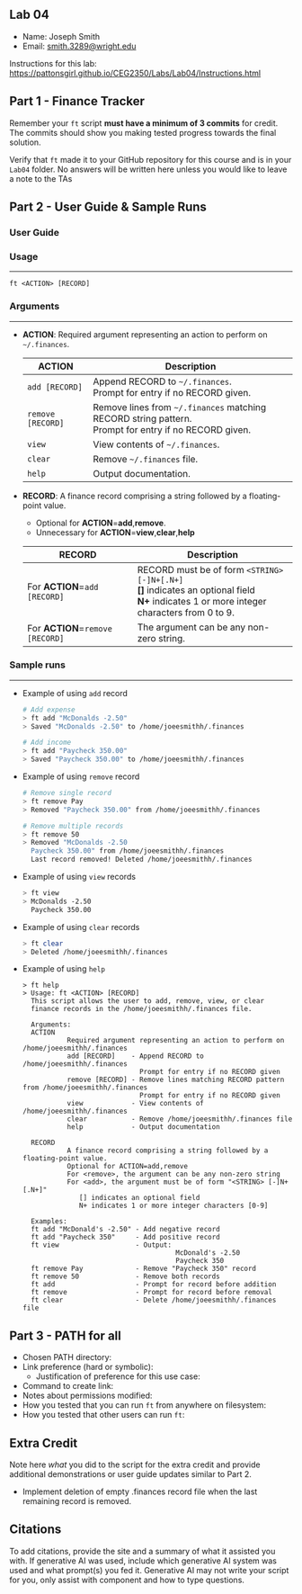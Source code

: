 ## Lab 04

- Name: Joseph Smith
- Email: smith.3289@wright.edu

Instructions for this lab: https://pattonsgirl.github.io/CEG2350/Labs/Lab04/Instructions.html

## Part 1 - Finance Tracker

Remember your `ft` script **must have a minimum of 3 commits** for credit.  The commits should show you making tested progress towards the final solution.

Verify that `ft` made it to your GitHub repository for this course and is in your `Lab04` folder.  No answers will be written here unless you would like to leave a note to the TAs

## Part 2 - User Guide & Sample Runs

### User Guide

### Usage
---
`ft <ACTION> [RECORD]`

### Arguments
---

- **ACTION**: Required argument representing an action to perform on `~/.finances`.

   |ACTION|Description|
   |-----|-----|
   |`add [RECORD]`|Append RECORD to `~/.finances`.<br>Prompt for entry if no RECORD given.|
   |`remove [RECORD]`|Remove lines from `~/.finances` matching RECORD string pattern.<br>Prompt for entry if no RECORD given.|
   |`view`|View contents of `~/.finances`.|
   |`clear`|Remove `~/.finances` file.|
   |`help`|Output documentation.|

- **RECORD**: A finance record comprising a string followed by a floating-point value.
   - Optional for **ACTION**=**add**,**remove**.
   - Unnecessary for **ACTION**=**view**,**clear**,**help**

   |RECORD|Description|
   |-----|-----|
   |For **ACTION**=`add [RECORD]`|RECORD must be of form `<STRING> [-]N+[.N+]`<br>**[]** indicates an optional field<br>**N+** indicates 1 or more integer characters from 0 to 9.|
   |For **ACTION**=`remove [RECORD]`|The argument can be any non-zero string.|

### Sample runs

---

- Example of using `add` record
   ```bash
   # Add expense
   > ft add "McDonalds -2.50"
   > Saved "McDonalds -2.50" to /home/joeesmithh/.finances

   # Add income
   > ft add "Paycheck 350.00"
   > Saved "Paycheck 350.00" to /home/joeesmithh/.finances
   ```

- Example of using `remove` record
   ```bash
   # Remove single record
   > ft remove Pay
   > Removed "Paycheck 350.00" from /home/joeesmithh/.finances

   # Remove multiple records
   > ft remove 50
   > Removed "McDonalds -2.50
     Paycheck 350.00" from /home/joeesmithh/.finances
     Last record removed! Deleted /home/joeesmithh/.finances
   ```

- Example of using `view` records
   ```bash
   > ft view
   > McDonalds -2.50
     Paycheck 350.00
   ```

- Example of using `clear` records
   ```bash
   > ft clear
   > Deleted /home/joeesmithh/.finances
   ```

- Example of using `help`
   ```
   > ft help
   > Usage: ft <ACTION> [RECORD]
     This script allows the user to add, remove, view, or clear
     finance records in the /home/joeesmithh/.finances file.
  
     Arguments:
     ACTION
              Required argument representing an action to perform on /home/joeesmithh/.finances
              add [RECORD]    - Append RECORD to /home/joeesmithh/.finances
                                Prompt for entry if no RECORD given
              remove [RECORD] - Remove lines matching RECORD pattern from /home/joeesmithh/.finances
                                Prompt for entry if no RECORD given
              view            - View contents of /home/joeesmithh/.finances
              clear           - Remove /home/joeesmithh/.finances file
              help            - Output documentation
  
     RECORD
              A finance record comprising a string followed by a floating-point value.
              Optional for ACTION=add,remove
              For <remove>, the argument can be any non-zero string
              For <add>, the argument must be of form "<STRING> [-]N+[.N+]"
                 [] indicates an optional field
                 N+ indicates 1 or more integer characters [0-9]
  
     Examples:
     ft add "McDonald's -2.50" - Add negative record
     ft add "Paycheck 350"     - Add positive record
     ft view                   - Output:
                                         McDonald's -2.50
                                         Paycheck 350
     ft remove Pay             - Remove "Paycheck 350" record
     ft remove 50              - Remove both records
     ft add                    - Prompt for record before addition
     ft remove                 - Prompt for record before removal
     ft clear                  - Delete /home/joeesmithh/.finances file
   ```

## Part 3 - PATH for all

- Chosen PATH directory:  
- Link preference (hard or symbolic):
   - Justification of preference for this use case:
- Command to create link:
- Notes about permissions modified: 
- How you tested that you can run `ft` from anywhere on filesystem:
- How you tested that other users can run `ft`:

## Extra Credit

Note here *what* you did to the script for the extra credit and provide additional demonstrations or user guide updates similar to Part 2.
- Implement deletion of empty .finances record file when the last remaining record is removed.

## Citations

To add citations, provide the site and a summary of what it assisted you with.  If generative AI was used, include which generative AI system was used and what prompt(s) you fed it.  Generative AI may not write your script for you, only assist with component and how to type questions.